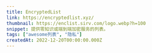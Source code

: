 ```yaml
---
title: EncryptedList
link: https://encryptedlist.xyz/
thumbnail: https://enclist.sirv.com/logo.webp?h=100
snippet: 提供零知识或端到端加密服务的列表。
tags: ["awesome列表", "隐私"]
createdAt: 2022-12-20T00:00:00.000Z
---
```

